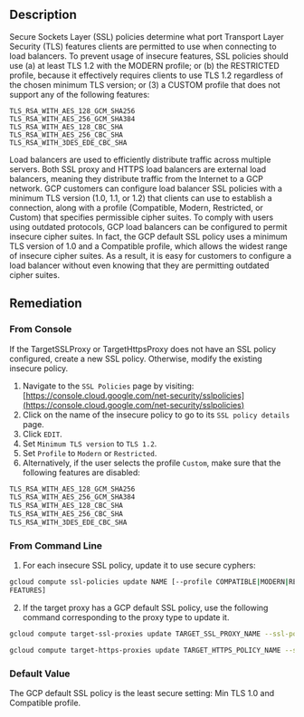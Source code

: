 ## Description

Secure Sockets Layer (SSL) policies determine what port Transport Layer Security (TLS) features clients are permitted to use when connecting to load balancers. To prevent usage of insecure features, SSL policies should use (a) at least TLS 1.2 with the MODERN profile; or (b) the RESTRICTED profile, because it effectively requires clients to use TLS 1.2 regardless of the chosen minimum TLS version; or (3) a CUSTOM profile that does not
support any of the following features:
```
TLS_RSA_WITH_AES_128_GCM_SHA256
TLS_RSA_WITH_AES_256_GCM_SHA384
TLS_RSA_WITH_AES_128_CBC_SHA
TLS_RSA_WITH_AES_256_CBC_SHA
TLS_RSA_WITH_3DES_EDE_CBC_SHA
```

Load balancers are used to efficiently distribute traffic across multiple servers. Both SSL proxy and HTTPS load balancers are external load balancers, meaning they distribute traffic from the Internet to a GCP network. GCP customers can configure load balancer SSL policies with a minimum TLS version (1.0, 1.1, or 1.2) that clients can use to establish a connection, along with a profile (Compatible, Modern, Restricted, or Custom) that specifies permissible cipher suites. To comply with users using outdated protocols, GCP load balancers can be configured to permit insecure cipher suites. In fact, the GCP default SSL policy uses a minimum TLS version of 1.0 and a Compatible profile, which allows the widest range of insecure cipher suites. As a result, it is easy for customers to configure a load balancer without even knowing that they are permitting outdated cipher suites.

## Remediation

### From Console

If the TargetSSLProxy or TargetHttpsProxy does not have an SSL policy configured, create a new SSL policy. Otherwise, modify the existing insecure policy.

1. Navigate to the `SSL Policies` page by visiting: [https://console.cloud.google.com/net-security/sslpolicies](https://console.cloud.google.com/net-security/sslpolicies)
2. Click on the name of the insecure policy to go to its `SSL policy details` page.
3. Click `EDIT`.
4. Set `Minimum TLS version` to `TLS 1.2`.
5. Set `Profile` to `Modern` or `Restricted`.
6. Alternatively, if the user selects the profile `Custom`, make sure that the following features are disabled:

```bash
TLS_RSA_WITH_AES_128_GCM_SHA256
TLS_RSA_WITH_AES_256_GCM_SHA384
TLS_RSA_WITH_AES_128_CBC_SHA
TLS_RSA_WITH_AES_256_CBC_SHA
TLS_RSA_WITH_3DES_EDE_CBC_SHA
```

### From Command Line

1. For each insecure SSL policy, update it to use secure cyphers:

```bash
gcloud compute ssl-policies update NAME [--profile COMPATIBLE|MODERN|RESTRICTED|CUSTOM] --min-tls-version 1.2 [--custom-features
FEATURES]
```

2. If the target proxy has a GCP default SSL policy, use the following command corresponding to the proxy type to update it.

```bash
gcloud compute target-ssl-proxies update TARGET_SSL_PROXY_NAME --ssl-policy SSL_POLICY_NAME

gcloud compute target-https-proxies update TARGET_HTTPS_POLICY_NAME --sslpolicy SSL_POLICY_NAME
```

### Default Value

The GCP default SSL policy is the least secure setting: Min TLS 1.0 and Compatible profile.
